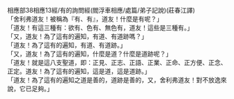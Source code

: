 相應部38相應13經/有的詢問經(閻浮車相應/處篇/弟子記說)(莊春江譯)  
「舍利弗道友！被稱為『有、有』，道友！什麼是有呢？」  
「道友！有這三種有：欲有、色有、無色有，道友！這些是三種有。」  
「又，道友！為了這有的遍知，有道、有道跡嗎？」  
「道友！為了這有的遍知，有道、有道跡。」  
「又，道友！為了這有的遍知，什麼是道？什麼是道跡呢？」  
「道友！就是這八支聖道，即：正見、正志、正語、正業、正命、正方便、正念、正定。道友！為了這有的遍知，這是道，這是道跡。」  
「道友！為了這有的遍知之道是善的，道跡是善的，又，舍利弗道友！對不放逸來說，它已足夠。」  
  
  
